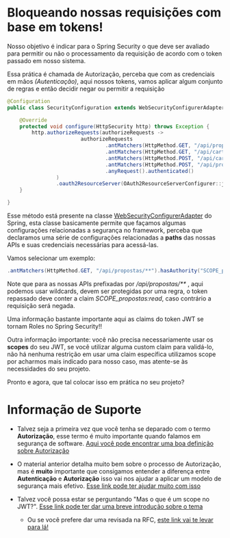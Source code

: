 # Bloqueando nossas requisições com base em tokens!

Nosso objetivo é indicar para o Spring Security o que deve ser avaliado para permitir ou não o processamento da requisição 
de acordo com o token passado em nosso sistema.

Essa prática é chamada de Autorização, perceba que com as credenciais em mãos _(Autenticação)_, aqui
nossos tokens, vamos aplicar algum conjunto de regras e então decidir negar ou permitir 
a requisição

```java
@Configuration
public class SecurityConfiguration extends WebSecurityConfigurerAdapter {

    @Override
    protected void configure(HttpSecurity http) throws Exception {
        http.authorizeRequests(authorizeRequests ->
                        authorizeRequests
                                .antMatchers(HttpMethod.GET, "/api/propostas/**").hasAuthority("SCOPE_propostas:read")
                                .antMatchers(HttpMethod.GET, "/api/cartoes/**").hasAuthority("SCOPE_cartoes:read")
                                .antMatchers(HttpMethod.POST, "/api/cartoes/**").hasAuthority("SCOPE_cartoes:write")
                                .antMatchers(HttpMethod.POST, "/api/propostas/**").hasAuthority("SCOPE_propostas:write")
                                .anyRequest().authenticated()
                )
                .oauth2ResourceServer(OAuth2ResourceServerConfigurer::jwt);
    }

}
``` 

Esse método está presente na classe [WebSecurityConfigurerAdapter](https://docs.spring.io/spring-security/site/docs/current/api/org/springframework/security/config/annotation/web/configuration/WebSecurityConfigurerAdapter.html) do Spring, esta classe basicamente
permite que façamos algumas configurações relacionadas a segurança no framework, perceba que declaramos uma série de configurações relacionadas a **paths** das nossas APIs e suas
credenciais necessárias para acessá-las.

Vamos selecionar um exemplo:

```java
.antMatchers(HttpMethod.GET, "/api/propostas/**").hasAuthority("SCOPE_propostas:read")
```

Note que para as nossas APIs prefixadas por _/api/propostas/**_ , aqui podemos usar wildcards, devem ser protegidas por uma
regra, o token repassado deve conter a claim _SCOPE_propostas:read_, caso contrário a requisição será negada.

Uma informação bastante importante aqui as claims do token JWT se tornam Roles no Spring Security!!

Outra informação importante: você não precisa necessariamente usar os **scopes** do seu JWT, se você utilizar
alguma custom claim para validá-lo, não há nenhuma restrição em usar uma claim específica
utilizamos scope por acharmos mais indicado para nosso caso, mas atente-se às necessidades
do seu projeto.

Pronto e agora, que tal colocar isso em prática no seu projeto?

# Informação de Suporte

* Talvez seja a primeira vez que você tenha se deparado com o termo **Autorização**, esse termo
é muito importante quando falamos em segurança de software. [Aqui você pode encontrar uma boa
definição sobre Autorização](https://auth0.com/docs/authorization)

* O material anterior detalha muito bem sobre o processo de Autorização, mas é **muito** importante
que consigamos entender a diferença entre **Autenticação** e **Autorização** isso vai nos ajudar a
aplicar um modelo de segurança mais efetivo. [Esse link pode ter ajudar muito com isso](https://auth0.com/docs/authorization/authentication-and-authorization)

* Talvez você possa estar se perguntando "Mas o que é um scope no JWT?". [Esse link pode ter dar uma breve introdução sobre o tema](https://oauth.net/2/scope/) 

  * Ou se você prefere dar uma revisada na RFC, [este link vai te levar para lá!](https://tools.ietf.org/html/rfc6749#section-3.3) 
